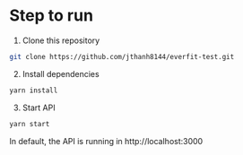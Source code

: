# Step to run

1. Clone this repository

```bash
git clone https://github.com/jthanh8144/everfit-test.git
```

2. Install dependencies

```bash
yarn install
```

3. Start API

```bash
yarn start
```

In default, the API is running in http://localhost:3000
